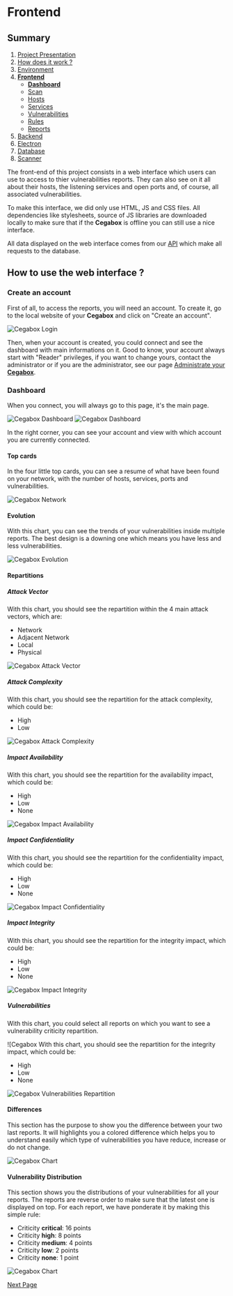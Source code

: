 # Frontend

## Summary

1. [Project Presentation](project.html)
2. [How does it work ?](working.html)
3. [Environment](env.html)
4. [**Frontend**](front.html)
   * [**Dashboard**](front.html)
   * [Scan](scan.html)
   * [Hosts](hosts.html)
   * [Services](services.html)
   * [Vulnerabilities](vulnerabilities.html)
   * [Rules](rules.html)
   * [Reports](reports.html)
5. [Backend](back.html)
6. [Electron](electron.html)
7. [Database](database.html)
8. [Scanner](scanner.html)

The front-end of this project consists in a web interface which users can use to access to thier vulnerabilities reports. They can also see on it all about their hosts, the listening services and open ports and, of course, all associated vulnerabilities.

To make this interface, we did only use HTML, JS and CSS files. All dependencies like stylesheets, source of JS libraries are downloaded locally to make sure that if the **Cegabox** is offline you can still use a nice interface.

All data displayed on the web interface comes from our [API](back.html) which make all requests to the database.

## How to use the web interface ?

### Create an account

First of all, to access the reports, you will need an account. To create it, go to the local website of your **Cegabox** and click on "Create an account".

![Cegabox Login](https://cebago.github.io/Cegabox/img/cegabox-login.png)

Then, when your account is created, you could connect and see the dashboard with main informations on it. Good to know, your account always start with "Reader" privileges, if you want to change yours, contact the administrator or if you are the administrator, see our page [Administrate your **Cegabox**](admin.html).

### Dashboard

When you connect, you will always go to this page, it's the main page.

![Cegabox Dashboard](https://cebago.github.io/Cegabox/img/cegabox-dashboard-1.png)
![Cegabox Dashboard](https://cebago.github.io/Cegabox/img/cegabox-dashboard-2.png)

In the right corner, you can see your account and view with which account you are currently connected.

#### Top cards

In the four little top cards, you can see a resume of what have been found on your network, with the number of hosts, services, ports and vulnerabilities.

![Cegabox Network](https://cebago.github.io/Cegabox/img/cegabox-network.png)

#### Evolution

With this chart, you can see the trends of your vulnerabilities inside multiple reports. The best design is a downing one which means you have less and less vulnerabilities.

![Cegabox Evolution](https://cebago.github.io/Cegabox/img/cegabox-evolution.png)

#### Repartitions

##### Attack Vector

With this chart, you should see the repartition within the 4 main attack vectors, which are:

* Network
* Adjacent Network
* Local
* Physical

![Cegabox Attack Vector](https://cebago.github.io/Cegabox/img/cegabox-attack-vector.png)

##### Attack Complexity

With this chart, you should see the repartition for the attack complexity, which could be:

* High
* Low

![Cegabox Attack Complexity](https://cebago.github.io/Cegabox/img/cegabox-attack-complexity.png)

##### Impact Availability

With this chart, you should see the repartition for the availability impact, which could be:

* High
* Low
* None

![Cegabox Impact Availability](https://cebago.github.io/Cegabox/img/cegabox-impact-availability.png)

##### Impact Confidentiality

With this chart, you should see the repartition for the confidentiality impact, which could be:

* High
* Low
* None

![Cegabox Impact Confidentiality](https://cebago.github.io/Cegabox/img/cegabox-impact-confidentiality.png)

##### Impact Integrity

With this chart, you should see the repartition for the integrity impact, which could be:

* High
* Low
* None

![Cegabox Impact Integrity](https://cebago.github.io/Cegabox/img/cegabox-impact-integrity.png)

##### Vulnerabilities

With this chart, you could select all reports on which you want to see a vulnerability criticity repartition.

![Cegabox With this chart, you should see the repartition for the integrity impact, which could be:

* High
* Low
* None

![Cegabox Vulnerabilities Repartition](https://cebago.github.io/Cegabox/img/cegabox-vulnerabilities-repartition.png)

#### Differences

This section has the purpose to show you the difference between your two last reports. It will highlights you a colored difference which helps you to understand easily which type of vulnerabilities you have reduce, increase or do not change.

![Cegabox Chart](https://cebago.github.io/Cegabox/img/cegabox-differences.png)

#### Vulnerability Distribution

This section shows you the distributions of your vulnerabilities for all your reports. The reports are reverse order to make sure that the latest one is displayed on top. For each report, we have ponderate it by making this simple rule:

* Criticity **critical**: 16 points
* Criticity **high**: 8 points
* Criticity **medium**: 4 points
* Criticity **low**: 2 points
* Criticity **none**: 1 point

![Cegabox Chart](https://cebago.github.io/Cegabox/img/cegabox-distribution.png)

[Next Page](scan.html)

